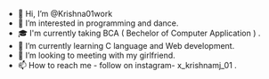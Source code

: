 - 👋 Hi, I’m @Krishna01work
- 👀 I’m interested in programming and dance.
- 🎓 I'm currently taking BCA ( Bechelor of Computer Application ) .
- 🌱 I’m currently learning C language and Web development.
- 💞️ I’m looking to meeting with my girlfriend.
- 📫 How to reach me - follow on instagram- x_krishnamj_01 .

<!---
Krishna01work/Krishna01work is a ✨ special ✨ repository because its `README.md` (this file) appears on your GitHub profile.
You can click the Preview link to take a look at your changes.
--->
